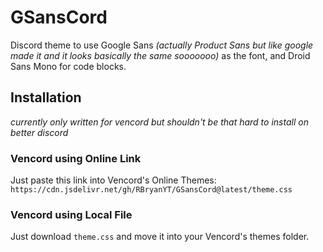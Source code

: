 # GSansCord
Discord theme to use Google Sans *(actually Product Sans but like google made it and it looks basically the same sooooooo)* as the font, and Droid Sans Mono for code blocks.

## Installation
*currently only written for vencord but shouldn't be that hard to install on better discord*

### Vencord using Online Link
Just paste this link into Vencord's Online Themes: `https://cdn.jsdelivr.net/gh/RBryanYT/GSansCord@latest/theme.css`

### Vencord using Local File
Just download `theme.css` and move it into your Vencord's themes folder.